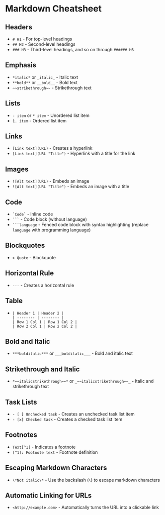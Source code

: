 # Markdown Cheatsheet

## Headers
- `# H1` - For top-level headings
- `## H2` - Second-level headings
- `### H3` - Third-level headings, and so on through `###### H6`

## Emphasis
- `*italic*` or `_italic_` - Italic text
- `**bold**` or `__bold__` - Bold text
- `~~strikethrough~~` - Strikethrough text

## Lists
- `- item` or `* item` - Unordered list item
- `1. item` - Ordered list item

## Links
- `[Link text](URL)` - Creates a hyperlink
- `[Link text](URL "Title")` - Hyperlink with a title for the link

## Images
- `![Alt text](URL)` - Embeds an image
- `![Alt text](URL "Title")` - Embeds an image with a title

## Code
- `` `Code` `` - Inline code
- ```` ``` ```` - Code block (without language)
- ```` ```language ```` - Fenced code block with syntax highlighting (replace `language` with programming language)

## Blockquotes
- `> Quote` - Blockquote

## Horizontal Rule
- `---` - Creates a horizontal rule

## Table
- ```
  | Header 1 | Header 2 |
  | -------- | -------- |
  | Row 1 Col 1 | Row 1 Col 2 |
  | Row 2 Col 1 | Row 2 Col 2 |
  ```

## Bold and Italic
- `***bolditalic***` or `___bolditalic___` - Bold and italic text

## Strikethrough and Italic
- `*~~italicstrikethrough~~*` or `_~~italicstrikethrough~~_` - Italic and strikethrough text

## Task Lists
- `- [ ] Unchecked task` - Creates an unchecked task list item
- `- [x] Checked task` - Creates a checked task list item

## Footnotes
- `Text[^1]` - Indicates a footnote
- `[^1]: Footnote text` - Footnote definition

## Escaping Markdown Characters
- `\*Not italic\*` - Use the backslash (`\`) to escape markdown characters

## Automatic Linking for URLs
- `<http://example.com>` - Automatically turns the URL into a clickable link